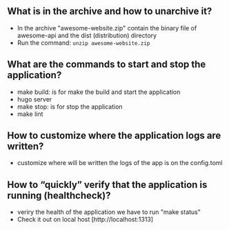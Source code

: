 ## What is in the archive and how to unarchive it?
* In the archive "awesome-website.zip" contain the binary file of awesome-api and the dist (distribution) directory
* Run the command:
`unzip awesome-website.zip`
## What are the commands to start and stop the application?
* make build: is for make the build and start the application
* hugo server
* make stop: is for stop the application
* make lint
## How to customize where the application logs are written?
* customize where will be written the logs of the app is on the config.toml
## How to “quickly” verify that the application is running (healthcheck)?
* veriry the health of the application we have to run "make status"
* Check it out on local host [http://localhost:1313]